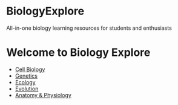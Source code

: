 # BiologyExplore
All-in-one biology learning resources for students and enthusiasts
<!DOCTYPE html>
<html lang="en">
<head>
  <meta charset="UTF-8">
  <meta name="viewport" content="width=device-width, initial-scale=1.0">
  
</head>
<body>
  <h1>Welcome to Biology Explore</h1>


  <ul>
    <li><a href="cell-biology.html">Cell Biology</a></li>
    <li><a href="genetics.html">Genetics</a></li>
    <li><a href="ecology.html">Ecology</a></li>
    <li><a href="evolution.html">Evolution</a></li>
    <li><a href="anatomy.html">Anatomy & Physiology</a></li>
  </ul>
</body>
</html>

